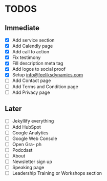 # TODOS

## Immediate
- [X] Add service section
- [X] Add Calendly page
- [X] Add call to action
- [X] Fix testimony
- [X] Fill description meta tag 
- [X] Add logos to social proof
- [X] Setup info@feeliksdynamics.com
- [ ] Add Contact page
- [ ] Add Terms and Condition page
- [ ] Add Privacy page

## Later
- [ ] Jekyllify everything
- [ ] Add HubSpot
- [ ] Google Analytics
- [ ] Google Web Console
- [ ] Open Gra- ph
- [ ] Podcdast
- [ ] About
- [ ] Newsletter sign up
- [ ] Speaking page
- [ ] Leadership Training or Workshops section

